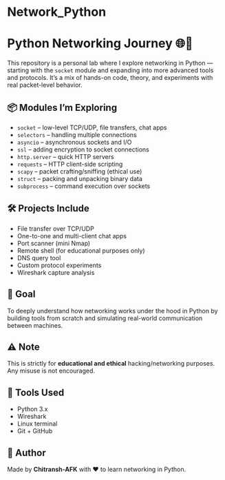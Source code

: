 # Network_Python
# Python Networking Journey 🌐🐍

This repository is a personal lab where I explore networking in Python — starting with the `socket` module and expanding into more advanced tools and protocols. It’s a mix of hands-on code, theory, and experiments with real packet-level behavior.

## 📦 Modules I’m Exploring
- `socket` – low-level TCP/UDP, file transfers, chat apps
- `selectors` – handling multiple connections
- `asyncio` – asynchronous sockets and I/O
- `ssl` – adding encryption to socket connections
- `http.server` – quick HTTP servers
- `requests` – HTTP client-side scripting
- `scapy` – packet crafting/sniffing (ethical use)
- `struct` – packing and unpacking binary data
- `subprocess` – command execution over sockets

## 🛠️ Projects Include
- File transfer over TCP/UDP
- One-to-one and multi-client chat apps
- Port scanner (mini Nmap)
- Remote shell (for educational purposes only)
- DNS query tool
- Custom protocol experiments
- Wireshark capture analysis

## 🎯 Goal
To deeply understand how networking works under the hood in Python by building tools from scratch and simulating real-world communication between machines.

## ⚠️ Note
This is strictly for **educational and ethical** hacking/networking purposes. Any misuse is not encouraged.

## 🧰 Tools Used
- Python 3.x
- Wireshark
- Linux terminal
- Git + GitHub
  
## 🤝 Author

Made by **Chitransh-AFK** with ❤️ to learn networking in Python.
